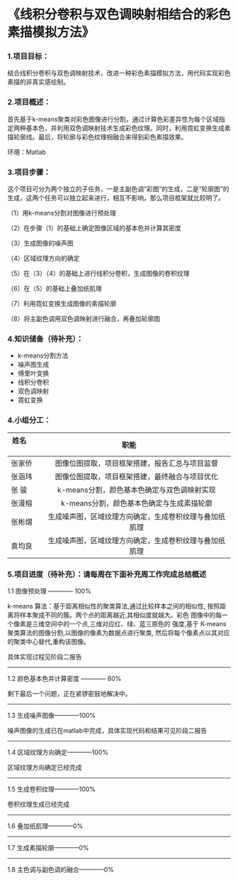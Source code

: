 # 《线积分卷积与双色调映射相结合的彩色素描模拟方法》

### 1.项目目标：
结合线积分卷积与双色调映射技术，改进一种彩色素描模拟方法，用代码实现彩色素描的非真实感绘制。

### 2.项目概述：
首先基于k-means聚类对彩色图像进行分割，通过计算色彩差异性为每个区域指定两种基本色，并利用双色调映射技术生成彩色纹理。同时，利用霓虹变换生成素描轮廓线。最后，将轮廓与彩色纹理相融合来得到彩色素描效果。

环境：Matlab

### 3.项目步骤：
这个项目可分为两个独立的子任务，一是主副色调“彩图”的生成，二是“轮廓图”的生成，这两个任务可以独立起来进行，相互不影响，那么项目框架就比较明了。

（1）用k-means分割对图像进行预处理

（2）在步骤（1）的基础上确定图像区域的基本色并计算其密度

（3）生成图像的噪声图

（4）区域纹理方向的确定

（5）在（3）（4）的基础上进行线积分卷积，生成图像的卷积纹理

（6）在（5）的基础上叠加纸肌理

（7）利用霓虹变换生成图像的素描轮廓

（8）将主副色调用双色调映射进行融合，再叠加轮廓图

### 4.知识储备（待补充）：
* k-means分割方法
* 噪声图生成
* 傅里叶变换
* 线积分卷积
* 双色调映射
* 霓虹变换

### 4.小组分工：
| 姓名          |职能                                              |
| ------------  | :---------------------------------------------: |
| 张家侨        |图像位图提取，项目框架搭建，报告汇总与项目监督        |
| 张涵玮        |图像位图提取，项目框架搭建，最终融合与项目优化        |
| 张  骏        |k-means分割，颜色基本色确定与双色调映射实现          |
| 张漫榕        |k-means分割，颜色基本色确定与生成素描轮廓            |
| 张彬熠        |生成噪声图，区域纹理方向确定，生成卷积纹理与叠加纸肌理 |
| 袁均良        |生成噪声图，区域纹理方向确定，生成卷积纹理与叠加纸肌理 |

### 5.项目进度（待补充）：请每周在下面补充周工作完成总结概述
1.1 图像预处理 ———— 100%

k-means 算法：基于距离相似性的聚类算法,通过比较样本之间的相似性,
按照距离将样本聚成不同的簇。两个点的距离越近,其相似度就越大。彩色
图像中的每一个像素是三维空间中的一个点,三维对应红、绿、蓝三原色的
强度,基于 K-means 聚类算法的图像分割,以图像的像素为数据点进行聚类,
然后将每个像素点以其对应的聚类中心替代,重构该图像。

具体实现过程见阶段二报告

***

1.2 颜色基本色并计算密度 ———— 80%

剩下最后一个问题，正在紧锣密鼓地解决中。

***

1.3 生成噪声图像————100%

噪声图像的生成已在matlab中完成，具体实现代码和结果可见阶段二报告

***

1.4 区域纹理方向确定————100%

区域纹理方向确定已经完成

***

1.5 生成卷积纹理————100%

卷积纹理生成已经完成

***

1.6 叠加纸肌理————0%

***

1.7 生成素描轮廓————0%

***

1.8 主色调与副色调的融合————0%
